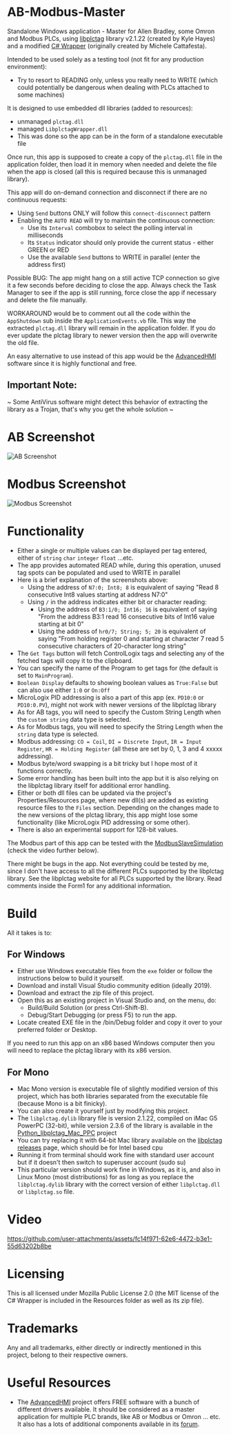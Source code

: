 # AB-Modbus-Master
Standalone Windows application - Master for Allen Bradley, some Omron and Modbus PLCs, using [libplctag](https://github.com/libplctag/libplctag) library v2.1.22 (created by Kyle Hayes) and a modified [C# Wrapper](https://github.com/mesta1/libplctag-csharp) (originally created by Michele Cattafesta).

Intended to be used solely as a testing tool (not fit for any production environment):
- Try to resort to READING only, unless you really need to WRITE (which could potentially be dangerous when dealing with PLCs attached to some machines)

It is designed to use embedded dll libraries (added to resources):
- unmanaged `plctag.dll`
- managed `LibplctagWrapper.dll`
- This was done so the app can be in the form of a standalone executable file

Once run, this app is supposed to create a copy of the `plctag.dll` file in the application folder, then load it in memory when needed and delete the file when the app is closed (all this is required because this is unmanaged library).

This app will do on-demand connection and disconnect if there are no continuous requests:
- Using `Send` buttons ONLY will follow this `connect-disconnect` pattern
- Enabling the `AUTO READ` will try to maintain the continuous connection:
  - Use its `Interval` combobox to select the polling interval in milliseconds
  - Its `Status` indicator should only provide the current status - either GREEN or RED
  - Use the available `Send` buttons to WRITE in parallel (enter the address first)

Possible BUG: The app might hang on a still active TCP connection so give it a few seconds before deciding to close the app.
Always check the Task Manager to see if the app is still running, force close the app if necessary and delete the file manually.

WORKAROUND would be to comment out all the code within the `AppShutdown` sub inside the `ApplicationEvents.vb` file. This way the extracted `plctag.dll` library will remain in the application folder. If you do ever update the plctag library to newer version then the app will overwrite the old file.

An easy alternative to use instead of this app would be the [AdvancedHMI](https://www.advancedhmi.com/) software since it is highly functional and free.

## Important Note:
~ Some AntiVirus software might detect this behavior of extracting the library as a Trojan, that's why you get the whole solution ~

# AB Screenshot

![AB Screenshot](screenshots/AB%20&%20Modbus%20Master%20(AB).png?raw=true)

# Modbus Screenshot

![Modbus Screenshot](screenshots/AB%20&%20Modbus%20Master%20(Modbus).png?raw=true)

# Functionality
- Either a single or multiple values can be displayed per tag entered, either of `string` `char` `integer` `float` ...etc.
- The app provides automated READ while, during this operation, unused tag spots can be populated and used to WRITE in parallel
- Here is a brief explanation of the screenshots above:
  - Using the address of `N7:0; Int8; 8` is equivalent of saying "Read 8 consecutive Int8 values starting at address N7:0"
  - Using `/` in the address indicates either bit or character reading:
    - Using the address of `B3:1/0; Int16; 16` is equivalent of saying "From the address B3:1 read 16 consecutive bits of Int16 value starting at bit 0"
    - Using the address of `hr0/7; String; 5; 20` is equivalent of saying "From holding register 0 and starting at character 7 read 5 consecutive characters of 20-character long string"
- The `Get Tags` button will fetch ControlLogix tags and selecting any of the fetched tags will copy it to the clipboard.
- You can specify the name of the Program to get tags for (the default is set to `MainProgram`).
- `Boolean Display` defaults to showing boolean values as `True:False` but can also use either `1:0` or `On:Off`
- MicroLogix PID addressing is also a part of this app (ex. `PD10:0` or `PD10:0.PV`), might not work with newer versions of the libplctag library
- As for AB tags, you will need to specify the Custom String Length when the `custom string` data type is selected.
- As for Modbus tags, you will need to specify the String Length when the `string` data type is selected.
- Modbus addressing: `CO = Coil`, `DI = Discrete Input`, `IR = Input Register`, `HR = Holding Register` (all these are set by 0, 1, 3 and 4 xxxxx addressing).
- Modbus byte/word swapping is a bit tricky but I hope most of it functions correctly.
- Some error handling has been built into the app but it is also relying on the libplctag library itself for additional error handling.
- Either or both dll files can be updated via the project's Properties/Resources page, where new dll(s) are added as existing resource files to the `Files` section. Depending on the changes made to the new versions of the plctag library, this app might lose some functionality (like MicroLogix PID addressing or some other).
- There is also an experimental support for 128-bit values.

The Modbus part of this app can be tested with the [ModbusSlaveSimulation](https://github.com/GitHubDragonFly/ModbusSlaveSimulation) (check the video further below).

There might be bugs in the app. Not everything could be tested by me, since I don't have access to all the different PLCs supported by the libplctag library. See the libplctag website for all PLCs supported by the library. Read comments inside the Form1 for any additional information.

# Build

All it takes is to:

## For Windows

- Either use Windows executable files from the `exe` folder or follow the instructions below to build it yourself.
- Download and install Visual Studio community edition (ideally 2019).
- Download and extract the zip file of this project.
- Open this as an existing project in Visual Studio and, on the menu, do:
  - Build/Build Solution (or press Ctrl-Shift-B).
  - Debug/Start Debugging (or press F5) to run the app.
- Locate created EXE file in the /bin/Debug folder and copy it over to your preferred folder or Desktop.

If you need to run this app on an x86 based Windows computer then you will need to replace the plctag library with its x86 version.

## For Mono

- Mac Mono version is executable file of slightly modified version of this project, which has both libraries separated from the executable file (because Mono is a bit finicky).
- You can also create it yourself just by modifying this project.
- The `libplctag.dylib` library file is version 2.1.22, compiled on iMac G5 PowerPC (32-bit), while version 2.3.6 of the library is available in the [Python_libplctag_Mac_PPC](https://github.com/GitHubDragonFly/Python_libplctag_Mac_PPC) project
- You can try replacing it with 64-bit Mac library available on the [libplctag releases](https://github.com/libplctag/libplctag/releases) page, which should be for Intel based cpu
- Running it from terminal should work fine with standard user account but if it doesn't then switch to superuser account (sudo su)
- This particular version should work fine in Windows, as it is, and also in Linux Mono (most distributions) for as long as you replace the `libplctag.dylib` library with the correct version of either `libplctag.dll` or `libplctag.so` file.

# Video

https://github.com/user-attachments/assets/fc14f971-62e6-4472-b3e1-55d63202b8be

# Licensing
This is all licensed under Mozilla Public License 2.0 (the MIT license of the C# Wrapper is included in the Resources folder as well as its zip file).

# Trademarks
Any and all trademarks, either directly or indirectly mentioned in this project, belong to their respective owners.

# Useful Resources
- The [AdvancedHMI](https://www.advancedhmi.com) project offers FREE software with a bunch of different drivers available. It should be considered as a master application for multiple PLC brands, like AB or Modbus or Omron ... etc. It also has a lots of additional components available in its [forum](https://www.advancedhmi.com/forum/).
